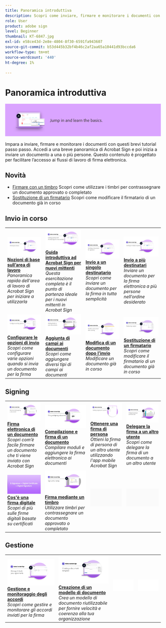 ```yaml
---
title: Panoramica introduttiva
description: Scopri come inviare, firmare e monitorare i documenti con questi brevi tutorial passo passo
role: User
product: adobe sign
level: Beginner
thumbnail: KT-6847.jpg
exl-id: e58ce43d-2e8e-4804-8f30-6591fa943607
source-git-commit: b53d445b32bf4b46c2af2aa65a10441d93bccda6
workflow-type: tm+mt
source-wordcount: '440'
ht-degree: 1%

---
```


# Panoramica introduttiva

![Immagine introduttiva di Sign](../assets/Hero-GettingStarted.png)

Impara a inviare, firmare e monitorare i documenti con questi brevi tutorial passo passo. Accedi a una breve panoramica di Acrobat Sign e poi inizia a inviare un documento a una o più persone. Questo contenuto è progettato per facilitare l’accesso ai flussi di lavoro di firma elettronica.

## Novità

* [Firmare con un timbro](sign-with-a-stamp.md)
Scopri come utilizzare i timbri per contrassegnare un documento approvato o completato
* [Sostituzione di un firmatario](replace-signer.md)
Scopri come modificare il firmatario di un documento già in corso

## Invio in corso

<table style="table-layout:fixed">
<tr>
 <td>
    <a href="quick-tour.md">
      <img alt="Nozioni di base sull’area di lavoro" src="../assets/workspace_1280.png" />
    </a>
    <div>
    <a href="quick-tour.md"><strong>Nozioni di base sull’area di lavoro</strong></a>
    </div>
    <em>Panoramica rapida dell'area di lavoro di Acrobat Sign per iniziare a utilizzarla</em>
    <br>
  </td>
  <td>
    <a href="new-sender.md">
      <img alt="Guida introduttiva ad Acrobat Sign per nuovi mittenti" src="../assets/gettingstartednew.png" />
    </a>
    <div>
    <a href="new-sender.md"><strong>Guida introduttiva ad Acrobat Sign per nuovi mittenti</strong></a>
    </div>
    <em>Questa esercitazione completa è il punto di partenza ideale per i nuovi mittenti in Acrobat Sign</em>
    <br>
  </td>
  <td>
    <a href="send-to-single-recipient.md">
      <img alt="Invio a un singolo destinatario" src="../assets/Send-to-single-recipient.png" />
    </a>
    <div>
    <a href="send-to-single-recipient.md"><strong>Invio a un singolo destinatario</strong></a>
    </div>
    <em>Scopri come inviare un documento per la firma in tutta semplicità</em>
    <br>
  </td>
  <td>
    <a href="send-to-multiple-recipients.md">
      <img alt="Invio a più destinatari" src="../assets/Sending-to-multiple-recipients.png" />
    </a>
    <div>
    <a href="send-to-multiple-recipients.md"><strong>Invio a più destinatari</strong></a>
    </div>
    <em>Inviare un documento per la firma elettronica a più persone nell’ordine desiderato</em>
    <br>
  </td>
</tr>
<tr>
  <td>
    <a href="sending-options.md">
      <img alt="Configurare le opzioni di invio" src="../assets/Sendingoptions.png" />
    </a>
    <div>
    <a href="sending-options.md"><strong>Configurare le opzioni di invio</strong></a>
    </div>
    <em>Scopri come configurare varie opzioni quando si invia un documento per la firma</em>
    <br>
  </td>
  <td>
    <a href="adding-fields.md">
      <img alt="Aggiunta di campi ai documenti" src="../assets/AddingFields.png" />
    </a>
    <div>
    <a href="adding-fields.md"><strong>Aggiunta di campi ai documenti</strong></a>
    </div>
    <em>Scopri come aggiungere diversi tipi di campi ai documenti</em>
    <br>
  </td>
  <td>
    <a href="modify-in-flight.md">
      <img alt="Modifica di un documento dopo l’invio" src="../assets/Modifying-sending.png" />
    </a>
    <div>
    <a href="modify-in-flight.md"><strong>Modifica di un documento dopo l’invio</strong></a>
    </div>
    <em>Modificare un documento già in corso</em>
    <br>
  </td>
  <td>
    <a href="replace-signer.md">
      <img alt="Sostituzione di un firmatario" src="../assets/replace-signer.png" />
    </a>
    <div>
    <a href="replace-signer.md"><strong>Sostituzione di un firmatario</strong></a>
    </div>
    <em>Scopri come modificare il firmatario di un documento già in corso</em>
     <br>
  </td>
</tr>
</table>

## Signing

<table style="table-layout:fixed">
<tr>
  <td>
    <a href="electronically-sign-a-document.md">
      <img alt="Firma elettronica di un documento" src="../assets/Electronically-sign.png" />
    </a>
    <div>
    <a href="electronically-sign-a-document.md"><strong>Firma elettronica di un documento</strong></a>
    </div>
    <em>Scopri com’è facile firmare un documento che ti viene inviato con Acrobat Sign</em>
    <br>
  </td>
  <td>
    <a href="fill-and-sign.md">
      <img alt="Compilazione e firma di un documento" src="../assets/FillandSign.png" />
    </a>
    <div>
    <a href="fill-and-sign.md"><strong>Compilazione e firma di un documento</strong></a>
    </div>
    <em>Compilare moduli e aggiungere la firma elettronica ai documenti</em>
    <br>
  </td>
  <td>
    <a href="sign-in-person.md">
      <img alt="Ottenere una firma di persona" src="../assets/In-person.png" />
    </a>
    <div>
    <a href="sign-in-person.md"><strong>Ottenere una firma di persona</strong></a>
    </div>
    <em>Ottieni la firma di persona di un altro utente utilizzando l'app mobile Acrobat Sign</em>
    <br>
  </td>
  <td>
    <a href="delegate-signing.md">
      <img alt="Delegare la firma a un altro utente" src="../assets/Delegatesigning.png" />
    </a>
    <div>
    <a href="delegate-signing.md"><strong>Delegare la firma a un altro utente</strong></a>
    </div>
    <em>Scopri come delegare la firma di un documento a un altro utente</em>
    <br>
  </td>
</tr>
<tr>
  <td>
    <a href="sign-with-a-digital-signature.md">
      <img alt="Cos'è una firma digitale" src="../assets/Whatisdigsig_1280.jpg" />
    </a>
    <div>
    <a href="sign-with-a-digital-signature.md"><strong>Cos'è una firma digitale</strong></a>
    </div>
    <em>Scopri di più sulle firme digitali basate su certificati</em>
    <br>
  </td>
  <td>
    <a href="sign-with-a-stamp.md">
      <img alt="Firma mediante un timbro" src="../assets/Stamp.png" />
    </a>
    <div>
    <a href="sign-with-a-stamp.md"><strong>Firma mediante un timbro</strong></a>
    </div>
    <em>Utilizzare timbri per contrassegnare un documento approvato o completato</em>
     <br>
  </td> 
 <td>
    <img alt="Spaziatore" src="../assets/Grayspacer.png" />
    <div>
    <br>
  </td>
  <td>
    <img alt="Spaziatore" src="../assets/Grayspacer.png" />
    <div>
    <br>
  </td>
</tr>  
</table>

## Gestione

<table style="table-layout:fixed">
<tr>
  <td>
    <a href="manage-and-track.md">
      <img alt="Gestione e monitoraggio degli accordi" src="../assets/Manage_1280.png" />
    </a>
    <div>
    <a href="manage-and-track.md"><strong>Gestione e monitoraggio degli accordi</strong></a>
    </div>
    <em>Scopri come gestire e monitorare gli accordi inviati per la firma</em>
    <br>
  </td>
  <td>
    <a href="../sign-advanced-users/create-a-template.md">
      <img alt="Creazione di un modello di documento" src="../assets/Template.png" />
    </a>
    <div>
    <a href="../sign-advanced-users/create-a-template.md"><strong>Creazione di un modello di documento</strong></a>
    </div>
    <em>Crea un modello di documento riutilizzabile per fornire velocità e coerenza alla tua organizzazione</em>
    <br>
  </td>
  <td>
    <img alt="Spaziatore" src="../assets/Whitespacer.png" />
    <div>
    <br>
  </td>
  <td>
    <img alt="Spaziatore" src="../assets/Whitespacer.png" />
    <div>
    <br>
  </td>
</tr>
</table>

